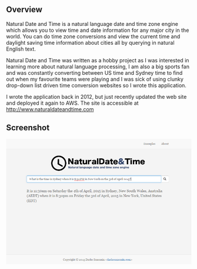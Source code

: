 ## Overview 
Natural Date and Time is a natural language date and time zone engine which allows you to view time and date information for any major city in the world. You can do time zone conversions and view the current time and daylight saving time information about cities all by querying in natural English text.

Natural Date and Time was written as a hobby project as I was interested in learning more about natural language processing, I am also a big sports fan and was constantly converting between US time and Sydney time to find out when my favourite teams were playing and I was sick of using clunky drop-down list driven time conversion websites so I wrote this application. 

I wrote the application back in 2012, but just recently updated the web site and deployed it again to AWS. The site is accessible at http://www.naturaldateandtime.com

## Screenshot
![Natural Date and Time](https://raw.githubusercontent.com/darkosancanin/naturaldatetime_web/master/images/screenshot.png)